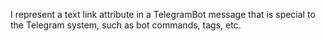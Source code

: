 I represent a text link attribute in a TelegramBot message that is special to the Telegram system, such as bot commands, tags, etc.